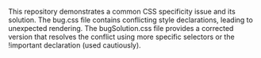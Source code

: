 This repository demonstrates a common CSS specificity issue and its solution. The bug.css file contains conflicting style declarations, leading to unexpected rendering. The bugSolution.css file provides a corrected version that resolves the conflict using more specific selectors or the !important declaration (used cautiously).